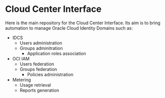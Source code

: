 # Cloud Center Interface
Here is the main repository for the Cloud Center Interface. Its aim is to bring automation to manage Oracle Cloud Identity Domains such as:
- IDCS
  - Users administration
  - Groups adminitration
    - Application roles association
- OCI IAM
  - Users federation
  - Groups federation
    - Policies administration
- Metering
  - Usage retrieval
  - Reports generation
  
